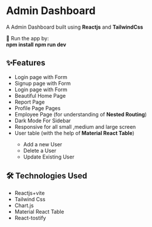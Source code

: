<h1>Admin Dashboard </h1>
 <p>A Admin Dashboard built using <b>Reactjs</b>  and <b>TailwindCss</b></p>
🚀 Run the app by:<br/>
 <b>npm install</b>
 <b>npm run dev</b>

 <h2> ✨Features</h2>
 <ul>
   <li>Login page with Form</li>
   <li>Signup page with Form</li>
   <li>Login page with Form</li>
   <li>Beautiful Home Page</li>
    <li>Report Page</li>
    <li>Profile Page Pages</li>
   <li>Employee Page (for understanding of <b>Nested Routing</b>)</li>
   <li>Dark Mode For Sidebar</li>
   <li>Responsive for all small ,medium and large screen</li>
   <li>User table (with the help of<b> Material React Table</b>)</li>
      <ul>
        <li>Add a new User </li>
        <li>Delete a  User </li>
        <li>Update Existing User </li>
      </ul>  
 </ul>

 <h2>🛠 Technologies Used</h2>
 <ul>
   <li>Reactjs+vite</li>
   <li>Tailwind Css</li>
   <li>Chart.js</li>
   <li>Material React Table</li>
   <li>React-tostify</li>
 </ul>


